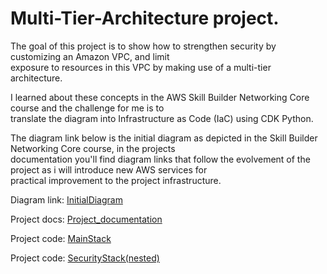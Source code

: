 # Multi-Tier-Architecture project.  

The goal of this project is to show how to strengthen security by customizing an Amazon VPC, and limit  
exposure to resources in this VPC by making use of a multi-tier architecture.     

I learned about these concepts in the AWS Skill Builder Networking Core course and the challenge for me is to  
translate the diagram into Infrastructure as Code (IaC) using CDK Python. 

The diagram link below is the initial diagram as depicted in the Skill Builder Networking Core course, in the projects    
documentation you'll find diagram links that follow the evolvement of the project as i will introduce new AWS services for   
practical improvement to the project infrastructure.         

Diagram link: [InitialDiagram](./includes/diagrams/diagram0.png)  

Project docs: [Project_documentation](./includes//documentation/project_documentation.md)       

Project code: [MainStack](./multi_tier_architecture/multi_tier_architecture_stack.py)  

Project code: [SecurityStack(nested)](./security/iam_stack.py)
